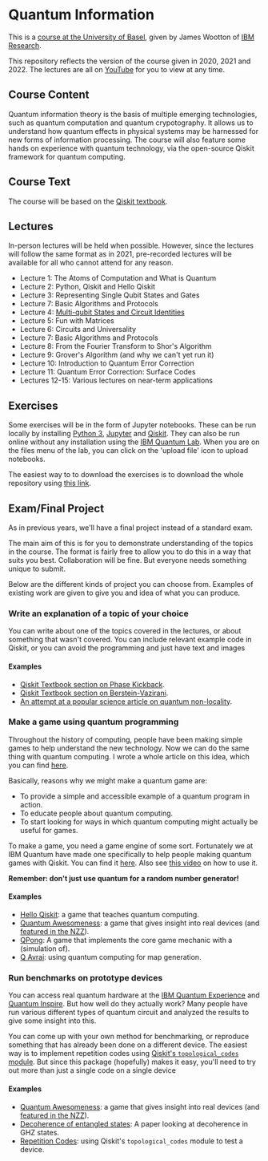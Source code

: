 # Quantum Information

This is a [course at the University of Basel](https://vorlesungsverzeichnis.unibas.ch/en/semester-planning?id=264654), given by James Wootton of [IBM Research](https://researcher.watson.ibm.com/researcher/view.php?person=zurich-JWO).

This repository reflects the version of the course given in 2020, 2021 and 2022. The lectures are all on [YouTube](https://www.youtube.com/playlist?list=PLaU1vYImkPDxyqJ6zHAs8W92fYKsfXsV-) for you to view at any time.

## Course Content

Quantum information theory is the basis of multiple emerging technologies, such as quantum computation and quantum crypotography. It allows us to understand how quantum effects in physical systems may be harnessed for new forms of information processing. The course will also feature some hands on experience with quantum technology, via the open-source Qiskit framework for quantum computing.

## Course Text

The course will be based on the [Qiskit textbook](https://github.com/NCCR-SPIN/qiskit-textbook/blob/main/content/preface.ipynb).

## Lectures

In-person lectures will be held when possible. However, since the lectures will follow the same format as in 2021, pre-recorded lectures will be available for all who cannot attend for any reason.

* Lecture 1: The Atoms of Computation and What is Quantum
* Lecture 2: Python, Qiskit and Hello Qiskit
* Lecture 3: Representing Single Qubit States and Gates
* Lecture 7: Basic Algorithms and Protocols
* Lecture 4: [Multi-qubit States and Circuit Identities](https://youtu.be/pzkeypXaQ-Q)
* Lecture 5: Fun with Matrices
* Lecture 6: Circuits and Universality
* Lecture 7: Basic Algorithms and Protocols
* Lecture 8: From the Fourier Transform to Shor's Algorithm
* Lecture 9: Grover's Algorithm (and why we can't yet run it)
* Lecture 10: Introduction to Quantum Error Correction
* Lecture 11: Quantum Error Correction: Surface Codes
* Lectures 12-15: Various lectures on near-term applications

## Exercises

Some exercises will be in the form of Jupyter notebooks. These can be run locally by installing [Python 3](https://www.python.org/downloads/), [Jupyter](https://jupyter.org/) and [Qiskit](https://qiskit.org/). They can also be run online without any installation using the [IBM Quantum Lab](https://quantum-computing.ibm.com/lab). When you are on the files menu of the lab, you can click on the 'upload file' icon to upload notebooks.

The easiest way to to download the exercises is to download the whole repository using [this link](https://github.com/quantumjim/Quantum-information-course-Basel/archive/master.zip).

## Exam/Final Project

As in previous years, we'll have a final project instead of a standard exam.

The main aim of this is for you to demonstrate understanding of the topics in the course. The format is fairly free to allow you to do this in a way that suits you best. Collaboration will be fine. But everyone needs something unique to submit.

Below are the different kinds of project you can choose from. Examples of existing work are given to give you and idea of what you can produce.

### Write an explanation of a topic of your choice

You can write about one of the topics covered in the lectures, or about something that wasn't covered. You can include relevant example code in Qiskit, or you can avoid the programming and just have text and images

#### Examples

* [Qiskit Textbook section on Phase Kickback](https://qiskit.org/textbook/ch-gates/phase-kickback.html).
* [Qiskit Textbook section on Berstein-Vazirani](https://qiskit.org/textbook/ch-algorithms/bernstein-vazirani.html).
* [An attempt at a popular science article on quantum non-locality](https://bullshit.ist/some-quantum-weirdness-with-the-simplest-maths-possible-446d33046cf7).


### Make a game using quantum programming

Throughout the history of computing, people have been making simple games to help understand the new technology. Now we can do the same thing with quantum computing. I wrote a whole article on this idea, which you can find [here](https://medium.com/@decodoku/games-computers-and-quantum-84bfdd2c0fe0).

Basically, reasons why we might make a quantum game are:
* To provide a simple and accessible example of a quantum program in action.
* To educate people about quantum computing.
* To start looking for ways in which quantum computing might actually be useful for games.

To make a game, you need a game engine of some sort. Fortunately we at IBM Quantum have made one specifically to help people making quantum games with Qiskit. You can find it [here](https://github.com/qiskit-community/Qisge/blob/main/README.md). Also see [this video](https://www.twitch.tv/videos/996850668) on how to use it.

**Remember: don't just use quantum for a random number generator!**

#### Examples

* [Hello Qiskit](https://qiskit.org/textbook/ch-ex/hello-qiskit.html): a game that teaches quantum computing.
* [Quantum Awesomeness](https://github.com/Qiskit/qiskit-community-tutorials/blob/master/games/quantum_awesomeness.ipynb): a game that gives insight into real devices (and [featured in the NZZ](https://www.nzz.ch/wissenschaft/games-with-james-ld.1367435)).
* [QPong](https://www.youtube.com/watch?v=a1NZC5rqQD8): A game that implements the core game mechanic with a (simulation of).
* [Q Avrai](https://github.com/quantumjim/Q_Avrai/blob/master/papers/CoG/main.pdf): using quantum computing for map generation.


### Run benchmarks on prototype devices

You can access real quantum hardware at the [IBM Quantum Experience](quantum-computing.ibm.com/) and [Quantum Inspire](https://www.quantum-inspire.com/). But how well do they actually work? Many people have run various different types of quantum circuit and analyzed the results to give some insight into this.

You can come up with your own method for benchmarking, or reproduce something that has already been done on a different device. The easiest way is to implement repetition codes using [Qiskit's `topological_codes` module](https://github.com/quantumjim/TopologicalCodesTutorial/blob/main/README.md). But since this package (hopefully) makes it easy, you'll need to try out more than just a single code on a single device

#### Examples

* [Quantum Awesomeness](https://github.com/Qiskit/qiskit-community-tutorials/blob/master/games/quantum_awesomeness.ipynb): a game that gives insight into real devices (and [featured in the NZZ](https://www.nzz.ch/wissenschaft/games-with-james-ld.1367435)).
* [Decoherence of entangled states](https://arxiv.org/abs/1712.07080): A paper looking at decoherence in GHZ states.
* [Repetition Codes](https://arxiv.org/abs/2004.11037): using Qiskit's `topological_codes` module to test a device.
